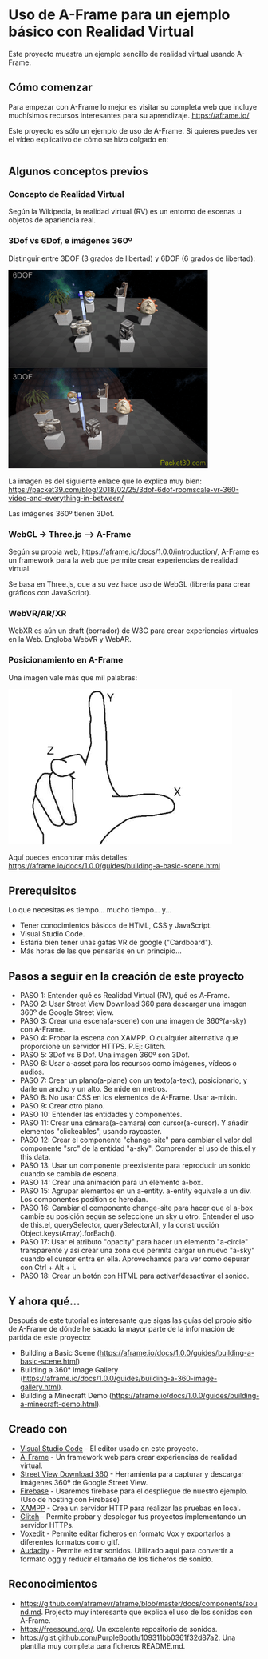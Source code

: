 # Uso de A-Frame para un ejemplo básico con Realidad Virtual

Este proyecto muestra un ejemplo sencillo de realidad virtual usando A-Frame.

## Cómo comenzar

Para empezar con A-Frame lo mejor es visitar su completa web que incluye muchísimos recursos interesantes para su aprendizaje. https://aframe.io/

Este proyecto es sólo un ejemplo de uso de A-Frame. Si quieres puedes ver el vídeo explicativo de cómo se hizo colgado en:

```

```

## Algunos conceptos previos

### Concepto de Realidad Virtual

Según la Wikipedia, la realidad virtual (RV) es un entorno de escenas u objetos de apariencia real.

### 3Dof vs 6Dof, e imágenes 360º

Distinguir entre 3DOF (3 grados de libertad) y 6DOF (6 grados de libertad):

![alt text](https://github.com/tcrurav/A-FRAME-example/blob/master/screenshots/6DOFvs3DOF.gif)

La imagen es del siguiente enlace que lo explica muy bien: https://packet39.com/blog/2018/02/25/3dof-6dof-roomscale-vr-360-video-and-everything-in-between/

Las imágenes 360º tienen 3Dof.

### WebGL -> Three.js --> A-Frame

Según su propia web, https://aframe.io/docs/1.0.0/introduction/, A-Frame es un framework para la web que permite crear experiencias de realidad virtual.

Se basa en Three.js, que a su vez hace uso de WebGL (librería para crear gráficos con JavaScript).

### WebVR/AR/XR

WebXR es aún un draft (borrador) de W3C para crear experiencias virtuales en la Web. Engloba WebVR y WebAR.

### Posicionamiento en A-Frame

Una imagen vale más que mil palabras:

![alt text](https://github.com/tcrurav/A-FRAME-example/blob/master/screenshots/position.jpg)

Aquí puedes encontrar más detalles: https://aframe.io/docs/1.0.0/guides/building-a-basic-scene.html


## Prerequisitos

Lo que necesitas es tiempo... mucho tiempo... y...

* Tener conocimientos básicos de HTML, CSS y JavaScript.
* Visual Studio Code.
* Estaría bien tener unas gafas VR de google ("Cardboard").
* Más horas de las que pensarías en un principio...

## Pasos a seguir en la creación de este proyecto

* PASO 1: Entender qué es Realidad Virtual (RV), qué es A-Frame. 
* PASO 2: Usar Street View Download 360 para descargar una imagen 360º de Google Street View.
* PASO 3: Crear una escena(a-scene) con una imagen de 360º(a-sky) con A-Frame.
* PASO 4: Probar la escena con XAMPP. O cualquier alternativa que proporcione un servidor HTTPS. P.Ej: Glitch.
* PASO 5: 3Dof vs 6 Dof. Una imagen 360º son 3Dof.
* PASO 6: Usar a-asset para los recursos como imágenes, vídeos o audios.
* PASO 7: Crear un plano(a-plane) con un texto(a-text), posicionarlo, y darle un ancho y un alto. Se mide en metros.
* PASO 8: No usar CSS en los elementos de A-Frame. Usar a-mixin.
* PASO 9: Crear otro plano.
* PASO 10: Entender las entidades y componentes.
* PASO 11: Crear una cámara(a-camara) con cursor(a-cursor). Y añadir elementos "clickeables", usando raycaster.
* PASO 12: Crear el componente "change-site" para cambiar el valor del componente "src" de la entidad "a-sky". Comprender el uso de this.el y this.data.
* PASO 13: Usar un componente preexistente para reproducir un sonido cuando se cambia de escena.
* PASO 14: Crear una animación para un elemento a-box.
* PASO 15: Agrupar elementos en un a-entity. a-entity equivale a un div. Los componentes position se heredan.
* PASO 16: Cambiar el componente change-site para hacer que el a-box cambie su posición según se seleccione un sky u otro. Entender el uso de this.el, querySelector, querySelectorAll, y la construcción Object.keys(Array).forEach().
* PASO 17: Usar el atributo "opacity" para hacer un elemento "a-circle" transparente y así crear una zona que permita cargar un nuevo "a-sky" cuando el cursor entra en ella. Aprovechamos para ver como depurar con Ctrl + Alt + i.
* PASO 18: Crear un botón con HTML para activar/desactivar el sonido.


## Y ahora qué...

Después de este tutorial es interesante que sigas las guías del propio sitio de A-Frame de dónde he sacado la mayor parte de la información de partida de este proyecto:

* Building a Basic Scene (https://aframe.io/docs/1.0.0/guides/building-a-basic-scene.html)
* Building a 360° Image Gallery (https://aframe.io/docs/1.0.0/guides/building-a-360-image-gallery.html).
* Building a Minecraft Demo (https://aframe.io/docs/1.0.0/guides/building-a-minecraft-demo.html).

## Creado con

* [Visual Studio Code](https://code.visualstudio.com/) - El editor usado en este proyecto.
* [A-Frame](https://aframe.io/) - Un framework web para crear experiencias de realidad virtual.
* [Street View Download 360](https://svd360.istreetview.com/) - Herramienta para capturar y descargar imágenes 360º de Google Street View.
* [Firebase](https://www.purebasic.fr/english/viewtopic.php?f=27&t=50248) - Usaremos firebase para el despliegue de nuestro ejemplo. (Uso de hosting con Firebase)
* [XAMPP](https://www.apachefriends.org/es/index.html) - Crea un servidor HTTP para realizar las pruebas en local.
* [Glitch](https://glitch.com/) - Permite probar y desplegar tus proyectos implementando un servidor HTTPs.
* [Voxedit](https://www.voxedit.io/) - Permite editar ficheros en formato Vox y exportarlos a diferentes formatos como gltf.
* [Audacity](https://audacity.es/) - Permite editar sonidos. Utilizado aquí para convertir a formato ogg y reducir el tamaño de los ficheros de sonido.

## Reconocimientos

* https://github.com/aframevr/aframe/blob/master/docs/components/sound.md. Projecto muy interesante que explica el uso de los sonidos con A-Frame.
* https://freesound.org/. Un excelente repositorio de sonidos.
* https://gist.github.com/PurpleBooth/109311bb0361f32d87a2. Una plantilla muy completa para ficheros README.md.